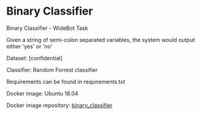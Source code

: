 # Binary Classifier
Binary Classifier - WideBot Task

Given a string of semi-colon separated variables, the system would output either 'yes' or 'no'

Dataset: [confidential]

Classifier: Random Forrest classifier

Requirements can be found in requirements.txt

Docker image: Ubuntu 18.04

Docker image repository: [binary_classifier](https://hub.docker.com/repository/docker/pavlysz/binary_classifier_production)